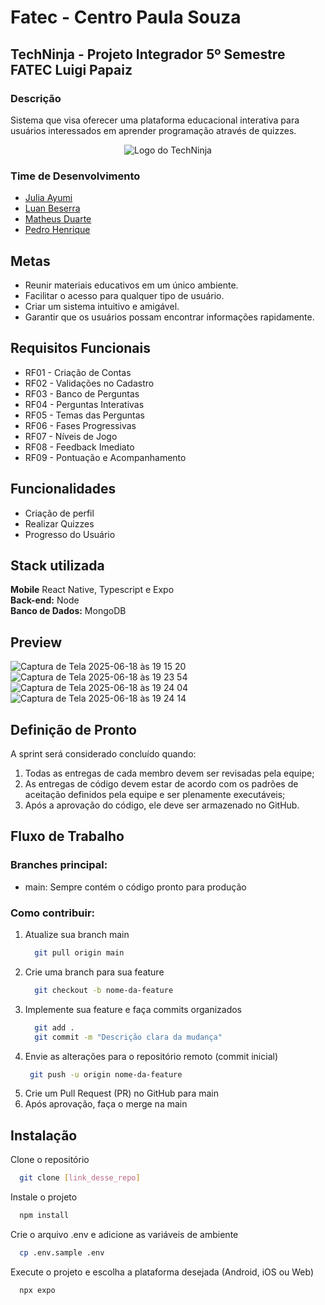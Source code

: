 # Fatec - Centro Paula Souza
## TechNinja - Projeto Integrador 5º Semestre FATEC Luigi Papaiz
### Descrição
Sistema que visa oferecer uma plataforma educacional interativa para usuários interessados em aprender programação através de quizzes.

<div align="center">
   <img src="https://github.com/user-attachments/assets/fb5772d4-e1f7-41a4-89d6-02a6c15df763" alt='Logo do TechNinja' />
  
</div>

### Time de Desenvolvimento
- [Julia Ayumi](https://github.com/JuliaAyumi)
- [Luan Beserra](https://github.com/luan-beserra)
- [Matheus Duarte](https://github.com/matheusduartedevs)
- [Pedro Henrique](https://github.com/PedroHHCarvalho)

## Metas
- Reunir materiais educativos em um único ambiente.
- Facilitar o acesso para qualquer tipo de usuário.​
- Criar um sistema intuitivo e amigável.​
- Garantir que os usuários possam encontrar informações rapidamente.

## Requisitos Funcionais
- RF01 - Criação de Contas​
- RF02 - Validações no Cadastro​
- RF03 - Banco de Perguntas​
- RF04 - Perguntas Interativas​
- RF05 - Temas das Perguntas​
- RF06 - Fases Progressivas​
- RF07 - Níveis de Jogo​
- RF08 - Feedback Imediato​
- RF09 - Pontuação e Acompanhamento​

## Funcionalidades
- Criação de perfil
- Realizar Quizzes
- Progresso do Usuário 

## Stack utilizada
**Mobile** React Native, Typescript e Expo <br />
**Back-end:** Node <br />
**Banco de Dados:** MongoDB

## Preview
![Captura de Tela 2025-06-18 às 19 15 20](https://github.com/user-attachments/assets/7069c7de-be4f-4b2a-a1ba-1ba64f66c09a) 
![Captura de Tela 2025-06-18 às 19 23 54](https://github.com/user-attachments/assets/ec4ff4d7-87ac-4047-bf7c-edb0337c4dfb) <br />
![Captura de Tela 2025-06-18 às 19 24 04](https://github.com/user-attachments/assets/042bd023-5984-48cf-ac6b-30c78fca7632)
![Captura de Tela 2025-06-18 às 19 24 14](https://github.com/user-attachments/assets/434f043b-d564-4d29-96be-edc9870ece98) 


## Definição de Pronto
A sprint será considerado concluído quando:
1. Todas as entregas de cada membro devem ser revisadas pela equipe;
2. As entregas de código devem estar de acordo com os padrões de aceitação definidos pela equipe e ser plenamente executáveis;
3. Após a aprovação do código, ele deve ser armazenado no GitHub.

## Fluxo de Trabalho

### Branches principal:
- main: Sempre contém o código pronto para produção

### Como contribuir:
1. Atualize sua branch main
   ```bash
     git pull origin main
   ```
2. Crie uma branch para sua feature
   ```bash
     git checkout -b nome-da-feature
   ```
3. Implemente sua feature e faça commits organizados
   ```bash
     git add .
     git commit -m "Descrição clara da mudança"
   ```
4. Envie as alterações para o repositório remoto (commit inicial)
   ```bash
    git push -u origin nome-da-feature
   ```
5. Crie um Pull Request (PR) no GitHub para main
6. Após aprovação, faça o merge na main

## Instalação
Clone o repositório
```bash
  git clone [link_desse_repo]
```

Instale o projeto
```bash
  npm install
```

Crie o arquivo .env e adicione as variáveis de ambiente
```bash
  cp .env.sample .env
```

Execute o projeto e escolha a plataforma desejada (Android, iOS ou Web)
```bash
  npx expo
```
